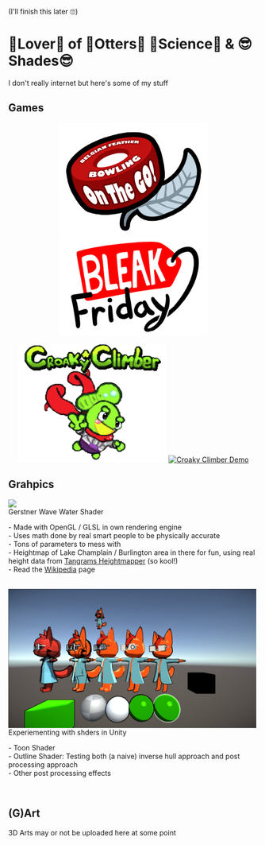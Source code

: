 (I'll finish this later 🙄)

# 💙Lover💙 of 🦦Otters🦦 🧪Science🧪 & 😎Shades😎
I don't really internet but here's some of my stuff

## Games
<div align="center">
<a href="https://vxheme.itch.io/bfb-on-the-go"><img src="BFB_Logo.png" width="300px"></a>
<a href="https://vxheme.itch.io/bleak-friday"><img src="Bleak_Friday_Logo.png" width="300px"></a>
  
<a href="https://vxheme.itch.io/croaky-climber"><img src="Croaky-Climber_Logo.png" width="300px"></a>
[![Croaky Climber Demo](https://markdown-videos-api.jorgenkh.no/url?url=https%3A%2F%2Fwww.youtube.com%2Fwatch%3Fv%3Drxz8HeoPqgQ)](https://www.youtube.com/watch?v=rxz8HeoPqgQ)
</div>


## Grahpics
<a href="https://github.com/Joshua-S-C/gpr200-fa2023-joshua-sinclair-chong"><img mg align="left" src="Preview_Waves.gif" width="500px"></a>
  
Gerstner Wave Water Shader

\- Made with OpenGL / GLSL in own rendering engine  
\- Uses math done by real smart people to be physically accurate  
\- Tons of parameters to mess with  
\- Heightmap of Lake Champlain / Burlington area in there for fun, using real height data from [Tangrams Heightmapper](https://tangrams.github.io/heightmapper/) (so kool!)  
\- Read the [Wikipedia](https://en.wikipedia.org/wiki/Trochoidal_wave) page

<br clear="left"/>

<img mg align="left" src="Preview_Shaders-Testing.jpg" width="500px">

Experiementing with shders in Unity

\- Toon Shader  
\- Outline Shader: Testing both (a naive) inverse hull approach and post processing approach  
\- Other post processing effects  

<br clear="left"/>

## (G)Art

3D Arts may or not be uploaded here at some point

<!--- TODO: Use gifs lol
<a href="https://vxheme.itch.io/bfb-on-the-go"><img src="Preview_BFB.gif"></a>
<a href="https://vxheme.itch.io/bleak-friday"><img src="Preview_Bleak-Friday.gif"></a>
<a href="https://vxheme.itch.io/croaky-climber"><img src="Preview_Croaky-Climber.gif"></a>
